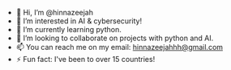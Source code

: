 - 👋 Hi, I’m @hinnazeejah
- 👀 I’m interested in AI & cybersecurity!
- 🌱 I’m currently learning python.
- 💞️ I’m looking to collaborate on projects with python and AI.  
- 📫 You can reach me on my email: hinnazeejahhh@gmail.com
- ⚡ Fun fact: I've been to over 15 countries!

